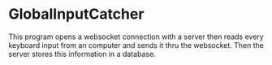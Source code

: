 # GlobalInputCatcher

This program opens a websocket connection with a server then
reads every keyboard input from an computer and sends it thru the websocket.
Then the server stores this information in a database.
